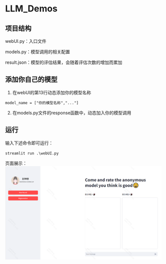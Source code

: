 # LLM_Demos
## 项目结构
webUI.py：入口文件

models.py：模型调用的相关配置

result.json：模型的评估结果，会随着评估次数的增加而累加

## 添加你自己的模型

1. 在webUI的第13行动态添加你的模型名称

`model_name = ["你的模型名称","..."]`

2. 在models.py文件的response函数中，动态加入你的模型调用

## 运行
输入下述命令即可运行：

`streamlit run .\webUI.py`

页面展示：
![img.png](img.png)

